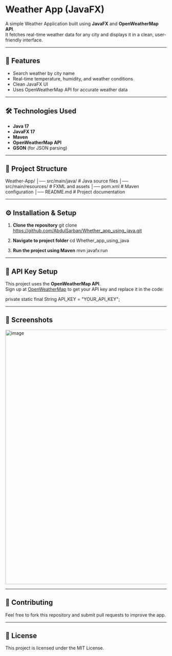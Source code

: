 # Weather App (JavaFX)

A simple Weather Application built using **JavaFX** and **OpenWeatherMap API**.  
It fetches real-time weather data for any city and displays it in a clean, user-friendly interface.

---

## 🚀 Features
- Search weather by city name
- Real-time temperature, humidity, and weather conditions
- Clean JavaFX UI
- Uses OpenWeatherMap API for accurate weather data

---

## 🛠️ Technologies Used
- **Java 17**
- **JavaFX 17**
- **Maven**
- **OpenWeatherMap API**
- **GSON** (for JSON parsing)

---

## 📂 Project Structure
Weather-App/
│── src/main/java/       # Java source files
│── src/main/resources/  # FXML and assets
│── pom.xml              # Maven configuration
│── README.md            # Project documentation

---

## ⚙️ Installation & Setup

1. **Clone the repository**
git clone https://github.com/AbdulSarban/Whether_app_using_java.git



2. **Navigate to project folder**
cd Whether_app_using_java



3. **Run the project using Maven**
mvn javafx:run



---

## 🔑 API Key Setup
This project uses the **OpenWeatherMap API**.  
Sign up at [OpenWeatherMap](https://openweathermap.org/) to get your API key and replace it in the code:

private static final String API_KEY = "YOUR_API_KEY";



---

## 📸 Screenshots
<img width="631" height="795" alt="image" src="https://github.com/user-attachments/assets/b94ed985-79d9-4cd1-8c14-e24b7fb27396" />


---

## 🤝 Contributing
Feel free to fork this repository and submit pull requests to improve the app.

---

## 📜 License
This project is licensed under the MIT License.


